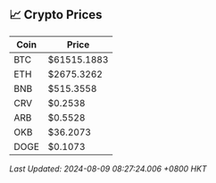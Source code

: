 ## 📈 Crypto Prices

| Coin | Price |
| ---- | ----- |
| BTC | $61515.1883 |
| ETH | $2675.3262 |
| BNB | $515.3558 |
| CRV | $0.2538 |
| ARB | $0.5528 |
| OKB | $36.2073 |
| DOGE | $0.1073 |

_Last Updated: 2024-08-09 08:27:24.006 +0800 HKT_